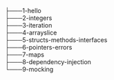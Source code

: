 ├───1-hello <br>
├───2-integers <br>
├───3-iteration <br>
├───4-arrayslice <br>
├───5-structs-methods-interfaces <br>
├───6-pointers-errors <br>
├───7-maps <br>
├───8-dependency-injection <br>
└───9-mocking <br>

